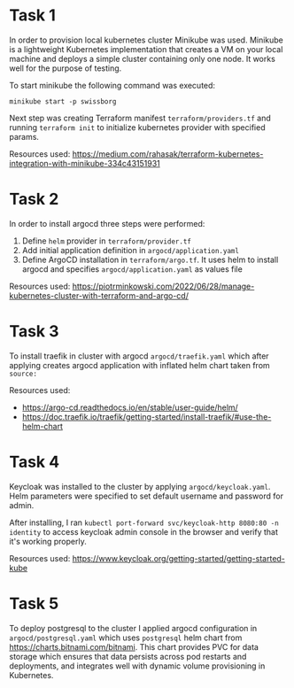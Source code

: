 # Task 1
In order to provision local kubernetes cluster Minikube was used. Minikube is a lightweight Kubernetes implementation that creates a VM on your local machine and deploys a simple cluster containing only one node. It works well for the purpose of testing.

To start minikube the following command was executed:

`minikube start -p swissborg`

Next step was creating Terraform manifest `terraform/providers.tf` and running `terraform init` to initialize kubernetes provider with specified params.

Resources used:
https://medium.com/rahasak/terraform-kubernetes-integration-with-minikube-334c43151931

# Task 2

In order to install argocd three steps were performed:

1. Define `helm` provider in `terraform/provider.tf`
2. Add initial application definition in `argocd/application.yaml`
3. Define ArgoCD installation in `terraform/argo.tf`. It uses helm to install argocd and specifies `argocd/application.yaml` as values file

Resources used: https://piotrminkowski.com/2022/06/28/manage-kubernetes-cluster-with-terraform-and-argo-cd/

# Task 3 

To install traefik in cluster with argocd `argocd/traefik.yaml` which after applying creates argocd application with inflated helm chart taken from `source:`

Resources used:
* https://argo-cd.readthedocs.io/en/stable/user-guide/helm/
* https://doc.traefik.io/traefik/getting-started/install-traefik/#use-the-helm-chart

# Task 4

Keycloak was installed to the cluster by applying `argocd/keycloak.yaml`. Helm parameters were specified to set default username and password for admin.

After installing, I ran `kubectl port-forward svc/keycloak-http 8080:80 -n identity` to access keycloak admin console in the browser and verify that it's working properly.

Resources used:
https://www.keycloak.org/getting-started/getting-started-kube

# Task 5

To deploy postgresql to the cluster I applied argocd configuration in `argocd/postgresql.yaml` which uses `postgresql` helm chart from https://charts.bitnami.com/bitnami.
This chart provides PVC for data storage which ensures that data persists across pod restarts and deployments, and integrates well with dynamic volume provisioning in Kubernetes.